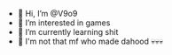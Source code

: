 - 👋 Hi, I’m @V9o9
- 👀 I’m interested in games
- 🌱 I’m currently learning shit
- 🤨 I'm not that mf who made dahood 💀💀💀
